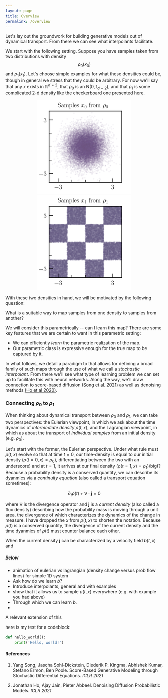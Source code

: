 ```yaml
---
layout: page
title: Overview
permalink: /overview
---
```


Let's lay out the groundwork for building generative models out of dynamical transport. From there we can see what interpolants facilitate. 

We start with the following setting. Suppose you have samples taken from two distributions with density $$ \rho_0(x_0)$$ and $\rho_1(x_1)$. Let's choose simple examples for what these densities could be, though in general we stress that they could be arbitrary. For now we'll say that any $x$ exists in $\mathbb R^{d=2}$, that $\rho_0$ is an N$(0,1_{d=2})$, and that $\rho_1$ is some complicated $2$-d density like the checkerboard one presented here.


<div style="text-align: center;">
<img src="assets/figs/rho0.svg" alt="Alt text for the image" width="300"/>
<img src="assets/figs/rho1.svg" alt="Alt text for the image" width="300"/>
</div>

With these two densities in hand, we will be motivated by the following question:
<div class="centered-text-box">
<span class="colorful-frame">
What is a suitable way to map samples from one density to samples from another?
</span>
</div>

We will consider this parametrically -- can I learn this map? There are some key features that we are certain to want in this parametric setting:
- We can efficiently *learn* the parametric realization of the map.
- Our parametric class is expressive enough for the true map to be captured by it. 

In what follows, we detail a paradigm to that allows for defining a broad family of such maps through the use of what we call a *stochastic interpolant*. From there we'll see what type of learning problem we can set up to facilitate this with neural networks. Along the way, we'll draw connection to score-based diffusion [(Song et al. 2021)](#song-2021) as well as denoising methods [(Ho et al 2020)](#ho-2020). 



### Connecting $\rho_0$ to $\rho_1$

When thinking about dynamical transport between $\rho_0$ and $\rho_1$, we can take two perspectives: the Eulerian viewpoint, in which we ask about the time dynamics of *intermediate density* $\rho(t,x)$, and the Lagrangian viewpoint, in which as about the transport of *individual samples* from an initial density (e.g. $\rho_0$). 

Let's start with the former, the Eulerian perspective. Under what rule must $\rho(t,x)$ evolve so that at time $t=0$, our time-density is equal to our initial density $\big(\rho(t=0, x) = \rho_0 \big)$, differentiating between the two with an underscore) and at $t=1$, it arrives at our final density $\big(\rho(t=1,x) = \rho_1$)\big)? Because a probability density is a conserved quantity, we can describe its dyanmics via a *continuity equation* (also called a transport equation sometimes):

$$
\partial_t \rho(t) + \nabla \cdot \mathbf{j} = 0
$$

where $\nabla$ is the divergence operator and $\mathbf j$ is a *current density* (also called a flux density) describing how the probability mass is moving through a unit area, the divergence of which characterizes the dynamics of the change in measure. I have dropped the $x$ from $\rho(t,x)$ to shorten the notation. Because $\rho(t)$ is a conserved quantity, the divergence of the current density and the time dyanmics of $\rho(t)$ must counter balance each other.

When the current density $\mathbf j$ can be characterized by a velocity field $b(t,x)$ and 

##### Below
- animation of eulerian vs lagrangian (density change versus prob flow lines) for simple 1D system
- Ask how do we learn $b$? 
- Introduce interpolants, general and with examples
- show that it allows us to sample $\rho(t,x)$ everywhere (e.g. with example you had above)
- Through which we can learn $b$.
- 

A relevant extension of this 

here is my test for a codeblock:

```python
def hello_world():
    print('Hello, world!')
```

#### References
1. <a id="song-2021"></a>Yang Song, Jascha Sohl-Dickstein, Diederik P. Kingma, Abhishek Kumar, Stefano Ermon, Ben Poole. Score-Based Generative Modeling through Stochastic Differential Equations. *ICLR 2021*

2. <a id="ho-2020"></a>Jonathan Ho, Ajay Jain, Pieter Abbeel. Denoising Diffusion Probabilistic Models. *ICLR 2021*



<!-- This is the base Jekyll theme. You can find out more info about customizing your Jekyll theme, as well as basic Jekyll usage documentation at [jekyllrb.com](https://jekyllrb.com/) -->

<!-- You can find the source code for Minima at GitHub:
[jekyll][jekyll-organization] /
[minima](https://github.com/jekyll/minima) -->

<!-- You can find the source code for Jekyll at GitHub:
[jekyll][jekyll-organization] /
[jekyll](https://github.com/jekyll/jekyll) -->


<!-- [jekyll-organization]: https://github.com/jekyll -->
